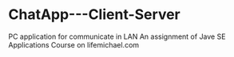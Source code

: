 # ChatApp---Client-Server
PC application for communicate in LAN
An assignment of Jave SE Applications Course on lifemichael.com
